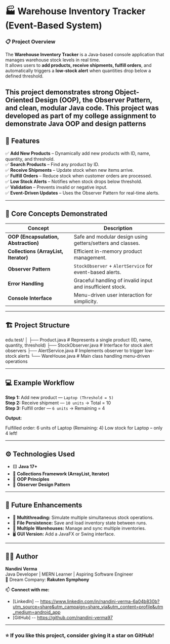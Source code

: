# 🏭 Warehouse Inventory Tracker (Event-Based System)

### 📋 Project Overview
The **Warehouse Inventory Tracker** is a Java-based console application that manages warehouse stock levels in real time.  
It allows users to **add products, receive shipments, fulfill orders**, and automatically triggers a **low-stock alert** when quantities drop below a defined threshold.  

This project demonstrates strong **Object-Oriented Design (OOP)**, the **Observer Pattern**, and clean, modular Java code.
This project was developed as part of my college assignment to demonstrate Java OOP and design patterns
---

## 🚀 Features

✅ **Add New Products** – Dynamically add new products with ID, name, quantity, and threshold.  
✅ **Search Products** – Find any product by ID.  
✅ **Receive Shipments** – Update stock when new items arrive.  
✅ **Fulfill Orders** – Reduce stock when customer orders are processed.  
✅ **Low Stock Alerts** – Notifies when stock drops below threshold.  
✅ **Validation** – Prevents invalid or negative input.  
✅ **Event-Driven Updates** – Uses the Observer Pattern for real-time alerts.

---

## 🧠 Core Concepts Demonstrated

| Concept | Description |
|----------|--------------|
| **OOP (Encapsulation, Abstraction)** | Safe and modular design using getters/setters and classes. |
| **Collections (ArrayList, Iterator)** | Efficient in-memory product management. |
| **Observer Pattern** | `StockObserver` + `AlertService` for event-based alerts. |
| **Error Handling** | Graceful handling of invalid input and insufficient stock. |
| **Console Interface** | Menu-driven user interaction for simplicity. |

---

## 🏗️ Project Structure

edu.test/
│
├── Product.java # Represents a single product (ID, name, quantity, threshold)
├── StockObserver.java # Interface for stock alert observers
├── AlertService.java # Implements observer to trigger low-stock alerts
└── WareHouse.java # Main class handling menu-driven operations


---

## 💻 Example Workflow

**Step 1:** Add new product — `Laptop (Threshold = 5)`  
**Step 2:** Receive shipment — `10 units` → Total = 10  
**Step 3:** Fulfill order — `6 units` → Remaining = 4  

**Output:**

Fulfilled order: 6 units of Laptop (Remaining: 4)
Low stock for Laptop – only 4 left!


---

## ⚙️ Technologies Used

- 🟨 **Java 17+**
- 🧩 **Collections Framework (ArrayList, Iterator)**
- 🧱 **OOP Principles**
- 🔔 **Observer Design Pattern**

---

## 🧩 Future Enhancements

- 🧵 **Multithreading:** Simulate multiple simultaneous stock operations.  
- 💾 **File Persistence:** Save and load inventory state between runs.  
- 🏬 **Multiple Warehouses:** Manage and sync multiple inventories.  
- 🖥️ **GUI Version:** Add a JavaFX or Swing interface.

---


## 👩‍💻 Author

**Nandini Verma**  
Java Developer | MERN Learner | Aspiring Software Engineer  
💼 Dream Company: **Rakuten Symphony**

📫 **Connect with me:**  
- [LinkedIn] -- https://www.linkedin.com/in/nandini-verma-6a04b830b?utm_source=share&utm_campaign=share_via&utm_content=profile&utm_medium=android_app  
- [GitHub] -- https://github.com/nandini-verma97

---

### ⭐ If you like this project, consider giving it a star on GitHub!




